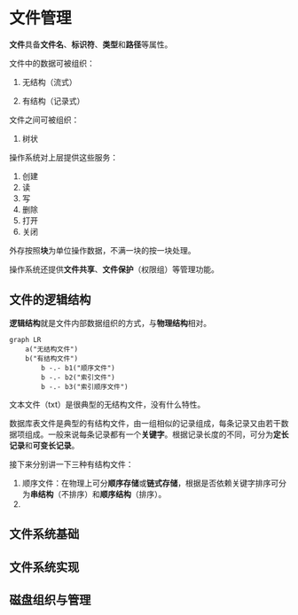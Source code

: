 # 文件管理

**文件**具备**文件名**、**标识符**、**类型**和**路径**等属性。

文件中的数据可被组织：

1. 无结构（流式）

2. 有结构（记录式）

文件之间可被组织：

1. 树状

操作系统对上层提供这些服务：

1. 创建
2. 读
3. 写
4. 删除
5. 打开
6. 关闭

外存按照**块**为单位操作数据，不满一块的按一块处理。

操作系统还提供**文件共享**、**文件保护**（权限组）等管理功能。

## 文件的逻辑结构

**逻辑结构**就是文件内部数据组织的方式，与**物理结构**相对。

```mermaid
graph LR
    a("无结构文件")
    b("有结构文件")
        b -.- b1("顺序文件")
        b -.- b2("索引文件")
        b -.- b3("索引顺序文件")
```

文本文件（txt）是很典型的无结构文件，没有什么特性。

数据库表文件是典型的有结构文件，由一组相似的记录组成，每条记录又由若干数据项组成。一般来说每条记录都有一个**关键字**。根据记录长度的不同，可分为**定长记录**和**可变长记录**。

接下来分别讲一下三种有结构文件：

1. 顺序文件：在物理上可分**顺序存储**或**链式存储**，根据是否依赖关键字排序可分为**串结构**（不排序）和**顺序结构**（排序）。
2.

## 文件系统基础

## 文件系统实现

## 磁盘组织与管理
